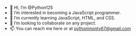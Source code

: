 - 👋 Hi, I’m @Python125
- 👀 I’m interested in becoming a JavaScript programmer.
- 🌱 I’m currently learning JavaScript, HTML, and CSS.
- 💞️ I’m looking to collaborate on any project.
- 📫 You can reach me here or at pythonmonty67@gmail.com

<!---
Python125/Python125 is a ✨ special ✨ repository because its `README.md` (this file) appears on your GitHub profile.
You can click the Preview link to take a look at your changes.
--->
